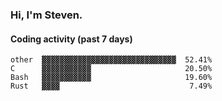 ### Hi, I'm Steven.

#### Coding activity (past 7 days)
```
other  ▓▓▓▓▓▓▓▓▓▓▓▓▓▓▓▓▓▓▓▓▓▓▓▓▓▓▓▓▓▓  52.41%
C      ▓▓▓▓▓▓▓▓▓▓▓                     20.50%
Bash   ▓▓▓▓▓▓▓▓▓▓▓                     19.60%
Rust   ▓▓▓▓                             7.49%
```
